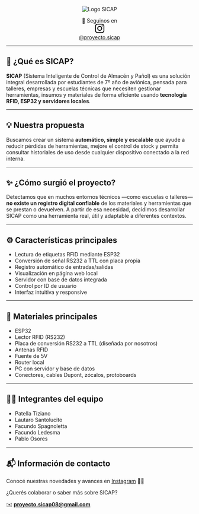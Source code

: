 <p align="center">
  <img src="https://github.com/user-attachments/assets/8eb748f6-3675-4d02-9954-1f70998ea98e" width="200" alt="Logo SICAP">
</p>

<div align="center">

📲 Seguinos en  
<a href="https://www.instagram.com/proyecto.sicap/" target="_blank">
  <img src="./images/logotipo-de-instagram.png" width="25" alt="Instagram">
</a>  
[@proyecto.sicap](https://www.instagram.com/proyecto.sicap/)

</div>

---

## 🚀 ¿Qué es SICAP?

**SICAP** (Sistema Inteligente de Control de Almacén y Pañol) es una solución integral desarrollada por estudiantes de 7º año de aviónica, pensada para talleres, empresas y escuelas técnicas que necesiten gestionar herramientas, insumos y materiales de forma eficiente usando **tecnología RFID, ESP32 y servidores locales**.

---

## 💡 Nuestra propuesta

Buscamos crear un sistema **automático, simple y escalable** que ayude a reducir pérdidas de herramientas, mejore el control de stock y permita consultar historiales de uso desde cualquier dispositivo conectado a la red interna.

---

## ✨ ¿Cómo surgió el proyecto?

Detectamos que en muchos entornos técnicos —como escuelas o talleres— **no existe un registro digital confiable** de los materiales y herramientas que se prestan o devuelven. A partir de esa necesidad, decidimos desarrollar SICAP como una herramienta real, útil y adaptable a diferentes contextos.

---

## ⚙️ Características principales

- Lectura de etiquetas RFID mediante ESP32
- Conversión de señal RS232 a TTL con placa propia
- Registro automático de entradas/salidas
- Visualización en página web local
- Servidor con base de datos integrada
- Control por ID de usuario
- Interfaz intuitiva y responsive

---

## 🧰 Materiales principales

- ESP32  
- Lector RFID (RS232)  
- Placa de conversión RS232 a TTL (diseñada por nosotros)  
- Antenas RFID  
- Fuente de 5V  
- Router local  
- PC con servidor y base de datos  
- Conectores, cables Dupont, zócalos, protoboards

---

## 👨‍💻 Integrantes del equipo

- Patella Tiziano  
- Lautaro Santolucito  
- Facundo Spagnoletta  
- Facundo Ledesma  
- Pablo Osores  

---

## 📬 Información de contacto

Conocé nuestras novedades y avances en [Instagram](https://www.instagram.com/proyecto.sicap/) 📱🙌

¿Querés colaborar o saber más sobre SICAP?

✉️ **proyecto.sicap08@gmail.com**
